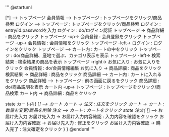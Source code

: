 '''
@startuml

[*] --> トップページ
会員情報 --> トップページ : トップページをクリック/商品検索
ログイン --> トップページ : トップページをクリック/商品検索
ログイン : entry/id.passwordを入力
ログイン : do/ログイン認証
トップページ -> 商品詳細 : 商品をクリック
トップページ -up-> 会員登録 : 会員登録をクリック
トップページ -up-> 会員情報 : 会員情報をクリック
トップページ -left-> ログイン : ログインをクリック
トップページ --> カート内 : カートの中をクリック
トップページ : do/商品詳細、産地で選ぶ、カテゴリ表示を表示
トップページ -left-> 検索結果 : 検索結果の商品を表示
トップページ -right-> お気に入り : お気に入りをクリック
会員情報 : do/会員情報編集
お気に入り -> 商品詳細 : 商品をクリック
検索結果 -> 商品詳細 : 商品をクリック
商品詳細 --> カート内 : カートに入れるをクリック
商品詳細 --> トップページ : 前の画面に戻るをクリック
商品詳細 : do/商品説明を表示
カート内 -up-> トップページ : トップページをクリック/商品検索
カート内 -> 商品詳細 : 商品をクリック

state カート内{
[*] --> カート
カート -> 注文 : 注文をクリック
カート -> カート : 数量を変更/商品を削除
注文 --> カート : カートをクリック
state 注文{
[*] --> お届け先入力
お届け先入力 -> お届け入力内容確認 : 入力内容を確認をクリック
お届け入力内容確認 -> お届け先入力 : 修正をクリック
お届け入力内容確認 -> 購入完了 : 注文確定をクリック
}
}
@enduml
'''
